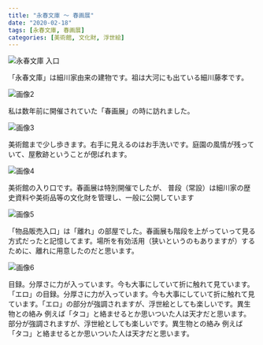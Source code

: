 ```yaml
---
title: "永春文庫 〜 春画展"
date: "2020-02-18"
tags: [永春文庫, 春画展]
categories: [美術館, 文化財, 浮世絵]
---
```


![永春文庫 入口](https://assets.st-note.com/production/uploads/images/19488455/picture_pc_a29c62b1f6fdf4e77af9e3e7ef6a8b7c.jpg)

「永春文庫」は細川家由来の建物です。祖は大河にも出ている細川藤孝です。

![画像2](https://assets.st-note.com/production/uploads/images/19488587/picture_pc_d6a17a9fd28885ae807a41680196df6f.jpg)

私は数年前に開催されていた「春画展」の時に訪れました。

![画像3](https://assets.st-note.com/production/uploads/images/19488679/picture_pc_41ef5ecbd57d9947ab11be0cde47fef3.jpg)

美術館まで少し歩きます。右手に見えるのはお手洗いです。庭園の風情が残っていて、屋敷跡ということが偲ばれます。

![画像4](https://assets.st-note.com/production/uploads/images/19488742/picture_pc_24a1c7ddb9671cb4334cb512e88d2c9b.jpg)

美術館の入り口です。春画展は特別開催でしたが、 普段（常設）は細川家の歴史資料や美術品等の文化財を管理し、一般に公開しています

![画像5](https://assets.st-note.com/production/uploads/images/19488817/picture_pc_5a2692263ea86b9def30c76129dd1ac7.jpg)

「物品販売入口」は「離れ」の部屋でした。春画展も階段を上がっていって見る方式だったと記憶してます。場所を有効活用（狭いというのもありますが）するために、離れに用意したのだと思います。

![画像6](https://assets.st-note.com/production/uploads/images/19489250/picture_pc_8ae9954c0ac64f1cd2e604acbf4b5132.jpeg)

目録。分厚さに力が入っています。今も大事にしていて折に触れて見ています。「エロ」の目録。分厚さに力が入っています。今も大事にしていて折に触れて見ています。「エロ」の部分が強調されますが、浮世絵としても楽しいです。異生物との絡み 例えば「タコ」と絡ませるとか思いついた人は天才だと思います。部分が強調されますが、浮世絵としても楽しいです。異生物との絡み 例えば「タコ」と絡ませるとか思いついた人は天才だと思います。
